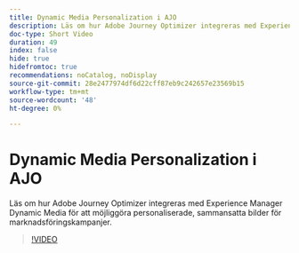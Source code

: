 ```yaml
---
title: Dynamic Media Personalization i AJO
description: Läs om hur Adobe Journey Optimizer integreras med Experience Manager Dynamic Media för att möjliggöra personaliserade, sammansatta bilder för marknadsföringskampanjer.
doc-type: Short Video
duration: 49
index: false
hide: true
hidefromtoc: true
recommendations: noCatalog, noDisplay
source-git-commit: 28e2477974df6d22cff87eb9c242657e23569b15
workflow-type: tm+mt
source-wordcount: '48'
ht-degree: 0%

---
```



# Dynamic Media Personalization i AJO

Läs om hur Adobe Journey Optimizer integreras med Experience Manager Dynamic Media för att möjliggöra personaliserade, sammansatta bilder för marknadsföringskampanjer.

<!-- 62_S520_3442520_48_dynamic-media-personalization-in-ajo -->
>[!VIDEO](https://video.tv.adobe.com/v/3458201/?learn=on&enablevpops=true)
